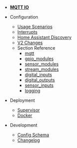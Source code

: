- [**MQTT IO**](/)

- Configuration

  - [Usage Scenarios](config/scenarios.md)
  - [Interrupts](config/interrupts.md)
  - [Home Assistant Discovery](config/ha_discovery.md)
  - [V2 Changes](config/v2-changes.md)
  - Section Reference
    - [mqtt](config/reference/mqtt/)
    - [gpio_modules](config/reference/gpio_modules/)
    - [sensor_modules](config/reference/sensor_modules/)
    - [stream_modules](config/reference/stream_modules/)
    - [digital_inputs](config/reference/digital_inputs/)
    - [digital_outputs](config/reference/digital_outputs/)
    - [sensor_inputs](config/reference/sensor_inputs/)
    - [logging](config/reference/logging/)

- Deployment

  - [Supervisor](deployment/supervisor.md)
  - [Docker](deployment/docker.md)

- Development

  - [Config Schema](dev/config_schema.md)
  - [Changelog](CHANGELOG.md)